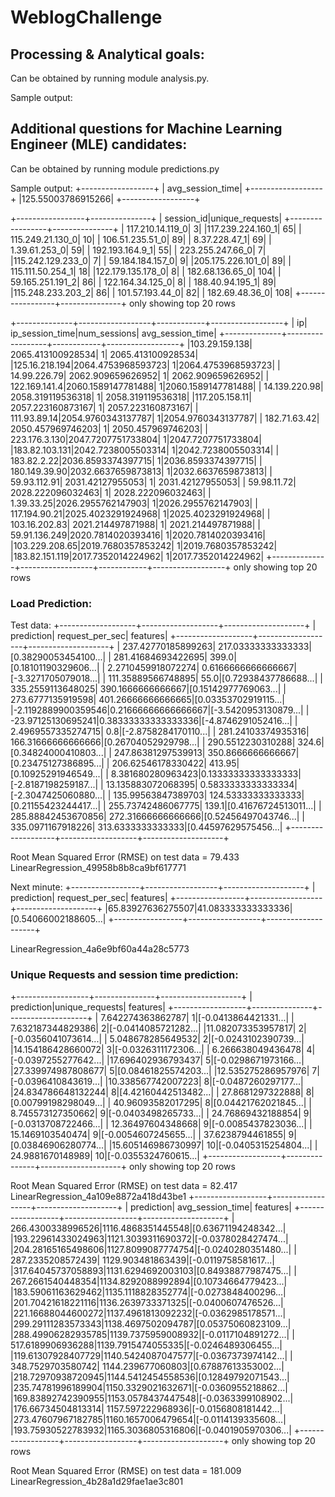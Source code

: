 # WeblogChallenge

## Processing & Analytical goals:

Can be obtained by running module analysis.py.

Sample output:

## Additional questions for Machine Learning Engineer (MLE) candidates:

Can be obtained by running module predictions.py

Sample output:
+------------------+
|  avg_session_time|
+------------------+
|125.55003786915266|
+------------------+

+-----------------+---------------+
|       session_id|unique_requests|
+-----------------+---------------+
| 117.210.14.119_0|              3|
|117.239.224.160_1|             65|
| 115.249.21.130_0|             10|
|  106.51.235.51_0|             89|
|    8.37.228.47_1|             69|
|    1.39.61.253_0|             59|
|  192.193.164.9_1|             55|
| 223.255.247.66_0|              7|
|115.242.129.233_0|              7|
| 59.184.184.157_0|              9|
|205.175.226.101_0|             89|
| 115.111.50.254_1|             18|
|122.179.135.178_0|              8|
|  182.68.136.65_0|            104|
| 59.165.251.191_2|             86|
| 122.164.34.125_0|              8|
|  188.40.94.195_1|             89|
|115.248.233.203_2|             86|
|  101.57.193.44_0|             82|
|   182.69.48.36_0|            108|
+-----------------+---------------+
only showing top 20 rows

+--------------+------------------+------------+------------------+
|            ip|   ip_session_time|num_sessions|  avg_session_time|
+--------------+------------------+------------+------------------+
|103.29.159.138| 2065.413100928534|           1| 2065.413100928534|
|125.16.218.194|2064.4753968593723|           1|2064.4753968593723|
|  14.99.226.79| 2062.909659626952|           1| 2062.909659626952|
| 122.169.141.4|2060.1589147781488|           1|2060.1589147781488|
| 14.139.220.98| 2058.319119536318|           1| 2058.319119536318|
|117.205.158.11| 2057.223160873167|           1| 2057.223160873167|
|  111.93.89.14|2054.9760343137787|           1|2054.9760343137787|
|  182.71.63.42| 2050.457969746203|           1| 2050.457969746203|
| 223.176.3.130|2047.7207751733804|           1|2047.7207751733804|
|183.82.103.131|2042.7238005503314|           1|2042.7238005503314|
|   183.82.2.22|2036.8593374397715|           1|2036.8593374397715|
| 180.149.39.90|2032.6637659873813|           1|2032.6637659873813|
|  59.93.112.91|  2031.42127955053|           1|  2031.42127955053|
|   59.98.11.72| 2028.222096032463|           1| 2028.222096032463|
|    1.39.33.25|2026.2955762147903|           1|2026.2955762147903|
| 117.194.90.21|2025.4023291924968|           1|2025.4023291924968|
| 103.16.202.83| 2021.214497871988|           1| 2021.214497871988|
| 59.91.136.249|2020.7814020393416|           1|2020.7814020393416|
|103.229.208.65|2019.7680357853242|           1|2019.7680357853242|
|183.82.151.119|2017.7352014224962|           1|2017.7352014224962|
+--------------+------------------+------------+------------------+
only showing top 20 rows


### Load Prediction:
Test data:
+-------------------+-------------------+--------------------+
|         prediction|    request_per_sec|            features|
+-------------------+-------------------+--------------------+
| 237.42770185899263| 217.03333333333333|[0.38290053454100...|
| 281.41684693422695|              399.0|[0.18101190329606...|
| 2.2710459918072274| 0.6166666666666667|[-3.3271705079018...|
| 111.35889566748895|               55.0|[0.72938437786688...|
|  335.2559113648025|  390.1666666666667|[0.15142977769063...|
|  273.6777135919598| 401.26666666666665|[0.03353702919115...|
|-2.1192889900359546|0.21666666666666667|[-3.5420953130879...|
| -23.97125130695241|0.38333333333333336|[-4.8746291052416...|
| 2.4969557335274715|                0.8|[-2.8758284170110...|
| 281.24103374935316| 166.31666666666666|[0.26704052929798...|
|  290.5512230310288|              324.6|[0.34824000410803...|
| 247.86381297539913|  350.8666666666667|[0.23475127386895...|
| 206.62546178330422|             413.95|[0.10925291946549...|
|  8.381680280963423|0.13333333333333333|[-2.8187198259187...|
| 13.135883072068395| 0.5833333333333334|[-2.3047425060880...|
| 135.99563847389703| 124.53333333333333|[0.21155423244417...|
| 255.73742486067775|              139.1|[0.41676724513011...|
| 285.88842453670856| 272.31666666666666|[0.52456497043746...|
|  335.0971167918226|  313.6333333333333|[0.44597629575456...|
+-------------------+-------------------+--------------------+

Root Mean Squared Error (RMSE) on test data = 79.433
LinearRegression_49958b8b8ca9bf617771

Next minute:
+-----------------+------------------+--------------------+
|       prediction|   request_per_sec|            features|
+-----------------+------------------+--------------------+
|65.83927636275507|41.083333333333336|[0.54066002188605...|
+-----------------+------------------+--------------------+

LinearRegression_4a6e9bf60a44a28c5773

### Unique Requests and session time prediction:

+------------------+---------------+--------------------+
|        prediction|unique_requests|            features|
+------------------+---------------+--------------------+
| 7.642274363862787|              1|[-0.0413864421331...|
| 7.632187344829386|              2|[-0.0414085721282...|
|11.082073353957817|              2|[-0.0356041073614...|
| 5.048678285649532|              2|[-0.0243102390739...|
|14.154186428660072|              3|[-0.0326311172306...|
| 6.266638049436478|              4|[-0.0397255277642...|
|17.696402936793437|              5|[-0.0298671973166...|
|27.339974987808677|              5|[0.08461825574203...|
|12.535275286957976|              7|[-0.0396410843619...|
|10.338567742007223|              8|[-0.0487260297177...|
|24.834786648132244|              8|[4.42160442513482...|
|  27.8681297322888|              8|[0.00799198298049...|
| 40.96093582017295|              8|[0.04421762021845...|
| 8.745573127350662|              9|[-0.0403498265733...|
| 24.76869432188854|              9|[-0.0313708722466...|
| 12.36497604348668|              9|[-0.0085437823036...|
|  15.1469103540474|              9|[-0.0054607245655...|
|  37.6238794461855|              9|[0.03846906280774...|
|15.605146986730997|             10|[-0.0405315254804...|
|  24.9881670148989|             10|[-0.0355324760615...|
+------------------+---------------+--------------------+
only showing top 20 rows

Root Mean Squared Error (RMSE) on test data = 82.417
LinearRegression_4a109e8872a418d43be1
+------------------+------------------+--------------------+
|        prediction|  avg_session_time|            features|
+------------------+------------------+--------------------+
| 266.4300338996526|1116.4868351445548|[0.63671194248342...|
|193.22961433024963|1121.3039311690372|[-0.0378028427474...|
|204.28165165498606|1127.8099087774754|[-0.0240280351480...|
| 287.2335208572439| 1129.903481863439|[-0.0119758581617...|
|317.64045737058893|1131.6294692003103|[0.84938877987475...|
| 267.2661540448354|1134.8292088992894|[0.10734664779423...|
|183.59061163629462|1135.1118828352774|[-0.0273848400296...|
|201.70421618221116|1136.2639733371325|[-0.0400607476526...|
|221.16688044600272|1137.4961813092232|[-0.0362985178571...|
|299.29111283573343|1138.4697502094787|[0.05375060823109...|
|288.49906282935785|1139.7375959008932|[-0.0117104891272...|
| 517.6189906936288|1139.7915474055335|[-0.0246489306455...|
|119.61307928407729|1140.5424087047577|[-0.0367373974142...|
| 348.7529703580742| 1144.239677060803|[0.67887613353002...|
|218.72970938720945|1144.5412454558536|[0.12849792071543...|
|235.74781996189904|1150.3329021632671|[-0.0360955218862...|
|169.83892742390955|1153.0578437447548|[-0.0363399108902...|
|176.66734504813314| 1157.597222968936|[-0.0156808181442...|
|273.47607967182785|1160.1657006479654|[-0.0114139335608...|
|193.75930522783932|1165.3036805316806|[-0.0401905970306...|
+------------------+------------------+--------------------+
only showing top 20 rows

Root Mean Squared Error (RMSE) on test data = 181.009
LinearRegression_4b28a1d29fae1ae3c801
